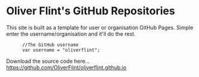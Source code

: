 # Oliver Flint's GitHub Repositories

This site is built as a template for user or organisation GitHub Pages. Simple enter the username/organisation and it'll do the rest.
```
      //The GitHub username
      var username = "oliverflint";
```
Download the source code here... https://github.com/OliverFlint/oliverflint.github.io
